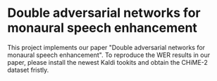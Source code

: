 # Double adversarial networks for monaural speech enhancement

This project implements our paper "Double adversarial networks for monaural speech enhancement".
To reproduce the WER results in our paper, please install the newest Kaldi tookits and obtain the CHiME-2 dataset fristly.
